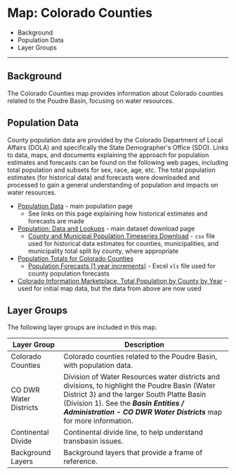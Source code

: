 # Map: Colorado Counties

* Background
* Population Data
* Layer Groups

---------------

## Background

The Colorado Counties map provides information about Colorado counties related to the Poudre Basin,
focusing on water resources.

## Population Data

County population data are provided by the Colorado Department of Local Affairs (DOLA)
and specifically the State Demographer's Office (SDO).
Links to data, maps, and documents explaining the approach for population estimates and forecasts
can be found on the following web pages,
including total population and subsets for sex, race, age, etc.
The total population estimates (for historical data) and forecasts
were downloaded and processed to gain a general understanding of population and impacts on water resources.

* [Population Data](https://demography.dola.colorado.gov/population/) - main population page
	+ See links on this page explaining how historical estimates and forecasts are made
* [Population: Data and Lookups](https://demography.dola.colorado.gov/population/data) - main dataset download page
	+ [County and Municipal Population Timeseries Download](https://storage.googleapis.com/co-publicdata/county-muni-timeseries.csv) - `csv`
	file used for historical data estimates for counties, municipalities, and municipality total split by county, where appropriate
* [Population Totals for Colorado Counties](https://demography.dola.colorado.gov/population/population-totals-counties/#population-totals-for-colorado-counties)
	+ [Population Forecasts (1 year increments)](https://drive.google.com/uc?export=download&id=0B-vz6H4k4SESdkNHSng2VGlEc1k) - Excel `xls` file
	used for county population forecasts
* [Colorado Information Marketplace, Total Population by County by Year](https://data.colorado.gov/Demographics/Total-Population-by-County-by-Year/9dd2-kw29) - used
for initial map data, but the data from above are now used

## Layer Groups

The following layer groups are included in this map.

| **Layer Group** | **Description** |
| -- | -- |
| Colorado Counties | Colorado counties related to the Poudre Basin, with population data. |
| CO DWR Water Districts | Division of Water Resources water districts and divisions, to highlight the Poudre Basin (Water District 3) and the larger South Platte Basin (Division 1).  See the ***Basin Entities / Administration - CO DWR Water Districts*** map for more information. |
| Continental Divide | Continental divide line, to help understand transbasin issues. |
| Background Layers | Background layers that provide a frame of reference. |

